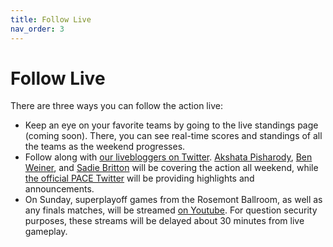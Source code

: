 ```yaml
---
title: Follow Live
nav_order: 3
---
```


# Follow Live

There are three ways you can follow the action live:

* Keep an eye on your favorite teams by going to the live standings page (coming soon). There, you can see real-time scores and standings of all the teams as the weekend progresses.
* Follow along with [our livebloggers on Twitter](https://twitter.com/i/lists/1532909314582667264). [Akshata Pisharody](https://twitter.com/PACENSC_AP), [Ben Weiner](https://twitter.com/PACENSC_BW), and [Sadie Britton](https://twitter.com/PACENSC_SadieB) will be covering the action all weekend, while [the official PACE Twitter](https://twitter.com/PACENSC) will be providing highlights and announcements.
* On Sunday, superplayoff games from the Rosemont Ballroom, as well as any finals matches, will be streamed [on Youtube](https://www.youtube.com/channel/UCjPjiMYO4MA46kOJDsXaxOw). For question security purposes, these streams will be delayed about 30 minutes from live gameplay.
